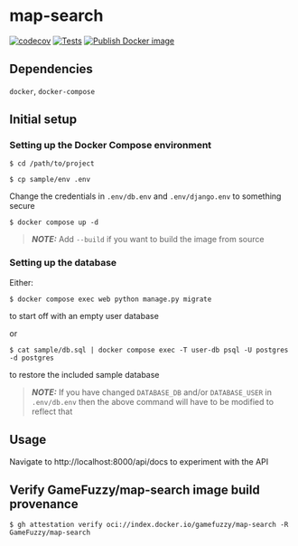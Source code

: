 # map-search
[![codecov](https://codecov.io/gh/GameFuzzy/map-search/graph/badge.svg?token=KjptTS4I7H)](https://codecov.io/gh/GameFuzzy/map-search)
[![Tests](https://github.com/GameFuzzy/map-search/actions/workflows/test.yml/badge.svg)](https://github.com/GameFuzzy/map-search/actions/workflows/test.yml)
[![Publish Docker image](https://github.com/GameFuzzy/map-search/actions/workflows/docker-image.yml/badge.svg)](https://github.com/GameFuzzy/map-search/actions/workflows/docker-image.yml)

## Dependencies

`docker`, `docker-compose`

## Initial setup

### Setting up the Docker Compose environment

```
$ cd /path/to/project
```
```
$ cp sample/env .env
```
Change the credentials in `.env/db.env` and `.env/django.env` to something
   secure
```
$ docker compose up -d
```
> **_NOTE:_**  Add `--build` if you want to build the image from
   source

### Setting up the database

Either:

```
$ docker compose exec web python manage.py migrate
```

to start off with an empty user database

or

```
$ cat sample/db.sql | docker compose exec -T user-db psql -U postgres -d postgres
```

to restore the included sample database

> **_NOTE:_**  If you have changed `DATABASE_DB` and/or `DATABASE_USER` in `.env/db.env` then the above command will have to be modified to reflect that


## Usage

Navigate to http://localhost:8000/api/docs to experiment with the API

## Verify GameFuzzy/map-search image build provenance

```
$ gh attestation verify oci://index.docker.io/gamefuzzy/map-search -R GameFuzzy/map-search
```
